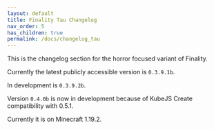 ```yaml
---
layout: default
title: Finality Tau Changelog
nav_order: 5
has_children: true
permalink: /docs/changelog_tau
---
```

This is the changelog section for the horror focused variant of Finality.

Currently the latest publicly accessible version is `0.3.9.1b`.

In development is `0.3.9.2b`.

Version `0.4.0b` is now in development because of KubeJS Create compatibility with 0.5.1.

Currently it is on Minecraft 1.19.2.